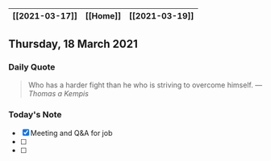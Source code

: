 | [[2021-03-17]] | [[Home]] | [[2021-03-19]] |
| :------------: | :------: | :------------: |

## Thursday, 18 March 2021

### Daily Quote
> Who has a harder fight than he who is striving to overcome himself.
> &mdash; <cite>Thomas a Kempis</cite>

### Today's Note

- [x] Meeting and Q&A for job
- [ ] 
- [ ] 